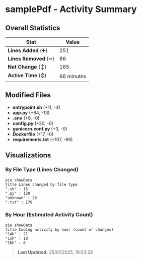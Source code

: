 # samplePdf - Activity Summary 

## Overall Statistics

| Stat                   | Value                                                             |
| ---------------------- | ----------------------------------------------------------------- |
| **Lines Added** (➕)   | 251                                          |
| **Lines Removed** (➖) | 86                                        |
| **Net Change** (↕)    | 165                |
| **Active Time** (⌚)   | 66 minutes |


## Modified Files
- **entrypoint.sh** (+11, -4)
- **app.py** (+84, -13)
- **.env** (+9, -0)
- **config.py** (+20, -0)
- **gunicorn.conf.py** (+3, -0)
- **Dockerfile** (+17, -0)
- **requirements.txt** (+107, -69)

## Visualizations

### By File Type (Lines Changed)

```mermaid
pie showData
title Lines changed by file type
".sh" : 15
".py" : 120
"unknown" : 26
".txt" : 176
```

### By Hour (Estimated Activity Count)

```mermaid
pie showData
title Coding activity by hour (count of changes)
"14h" : 21
"15h" : 10
"16h" : 6
```


> **Last Updated:** 25/01/2025, 16:53:26